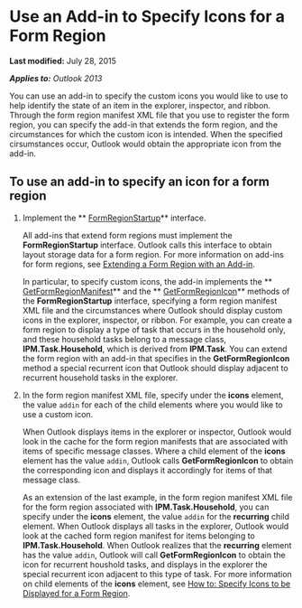 
# Use an Add-in to Specify Icons for a Form Region

 **Last modified:** July 28, 2015

 _**Applies to:** Outlook 2013_

You can use an add-in to specify the custom icons you would like to use to help identify the state of an item in the explorer, inspector, and ribbon. Through the form region manifest XML file that you use to register the form region, you can specify the add-in that extends the form region, and the circumstances for which the custom icon is intended. When the specified cirsumstances occur, Outlook would obtain the appropriate icon from the add-in.


## To use an add-in to specify an icon for a form region


1. Implement the  ** [FormRegionStartup](948ea6b7-2962-57e7-618d-fa0977b65651.md)** interface.
    
    All add-ins that extend form regions must implement the  **FormRegionStartup** interface. Outlook calls this interface to obtain layout storage data for a form region. For more information on add-ins for form regions, see [Extending a Form Region with an Add-in](b1a28a20-a0b8-cc57-7672-da51ec8bb097.md).
    
    In particular, to specify custom icons, the add-in implements the  ** [GetFormRegionManifest](de752c6f-423a-ee2f-aa7e-d1107cf406a2.md)** and the ** [GetFormRegionIcon](c1c0bd3f-3fae-8e9b-d579-58d609bbaa4e.md)** methods of the **FormRegionStartup** interface, specifying a form region manifest XML file and the circumstances where Outlook should display custom icons in the explorer, inspector, or ribbon. For example, you can create a form region to display a type of task that occurs in the household only, and these household tasks belong to a message class, **IPM.Task.Household**, which is derived from  **IPM.Task**. You can extend the form region with an add-in that specifies in the  **GetFormRegionIcon** method a special recurrent icon that Outlook should display adjacent to recurrent household tasks in the explorer.
    
2. In the form region manifest XML file, specify under the  **icons** element, the value `addin` for each of the child elements where you would like to use a custom icon.
    
    When Outlook displays items in the explorer or inspector, Outlook would look in the cache for the form region manifests that are associated with items of specific message classes. Where a child element of the  **icons** element has the value `addin`, Outlook calls  **GetFormRegionIcon** to obtain the corresponding icon and displays it accordingly for items of that message class.
    
    As an extension of the last example, in the form region manifest XML file for the form region associated with  **IPM.Task.Household**, you can specify under the  **icons** element, the value `addin` for the **recurring** child element. When Outlook displays all tasks in the explorer, Outlook would look at the cached form region manifest for items belonging to **IPM.Task.Household**. When Outlook realizes that the  **recurring** element has the value `addin`, Outlook will call  **GetFormRegionIcon** to obtain the icon for recurrent houshold tasks, and displays in the explorer the special recurrent icon adjacent to this type of task. For more information on child elements of the **icons** element, see [How to: Specify Icons to be Displayed for a Form Region](9ffb9f46-a3b9-d90c-6771-9cd9f9b2e04a.md).
    
